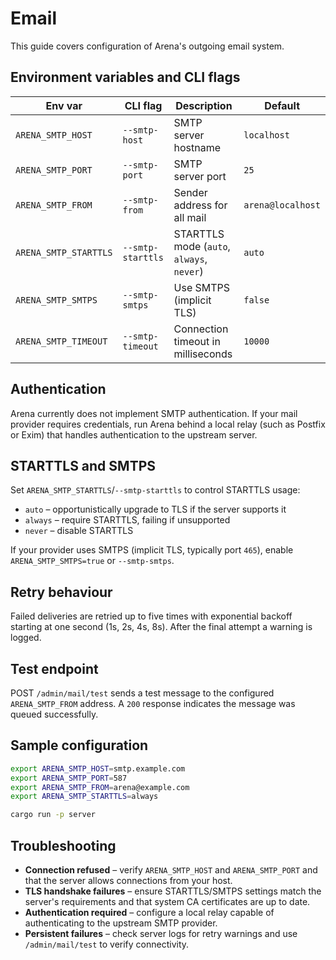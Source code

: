 # Email

This guide covers configuration of Arena's outgoing email system.

## Environment variables and CLI flags

| Env var               | CLI flag          | Description                               | Default           |
| --------------------- | ----------------- | ----------------------------------------- | ----------------- |
| `ARENA_SMTP_HOST`     | `--smtp-host`     | SMTP server hostname                      | `localhost`       |
| `ARENA_SMTP_PORT`     | `--smtp-port`     | SMTP server port                          | `25`              |
| `ARENA_SMTP_FROM`     | `--smtp-from`     | Sender address for all mail               | `arena@localhost` |
| `ARENA_SMTP_STARTTLS` | `--smtp-starttls` | STARTTLS mode (`auto`, `always`, `never`) | `auto`            |
| `ARENA_SMTP_SMTPS`    | `--smtp-smtps`    | Use SMTPS (implicit TLS)                  | `false`           |
| `ARENA_SMTP_TIMEOUT`  | `--smtp-timeout`  | Connection timeout in milliseconds        | `10000`           |

## Authentication

Arena currently does not implement SMTP authentication. If your mail
provider requires credentials, run Arena behind a local relay (such as
Postfix or Exim) that handles authentication to the upstream server.

## STARTTLS and SMTPS

Set `ARENA_SMTP_STARTTLS`/`--smtp-starttls` to control STARTTLS usage:

- `auto` – opportunistically upgrade to TLS if the server supports it
- `always` – require STARTTLS, failing if unsupported
- `never` – disable STARTTLS

If your provider uses SMTPS (implicit TLS, typically port `465`), enable
`ARENA_SMTP_SMTPS=true` or `--smtp-smtps`.

## Retry behaviour

Failed deliveries are retried up to five times with exponential
backoff starting at one second (1s, 2s, 4s, 8s). After the final
attempt a warning is logged.

## Test endpoint

POST `/admin/mail/test` sends a test message to the configured
`ARENA_SMTP_FROM` address. A `200` response indicates the message was
queued successfully.

## Sample configuration

```bash
export ARENA_SMTP_HOST=smtp.example.com
export ARENA_SMTP_PORT=587
export ARENA_SMTP_FROM=arena@example.com
export ARENA_SMTP_STARTTLS=always

cargo run -p server
```

## Troubleshooting

- **Connection refused** – verify `ARENA_SMTP_HOST` and `ARENA_SMTP_PORT`
  and that the server allows connections from your host.
- **TLS handshake failures** – ensure STARTTLS/SMTPS settings match the
  server's requirements and that system CA certificates are up to date.
- **Authentication required** – configure a local relay capable of
  authenticating to the upstream SMTP provider.
- **Persistent failures** – check server logs for retry warnings and use
  `/admin/mail/test` to verify connectivity.
